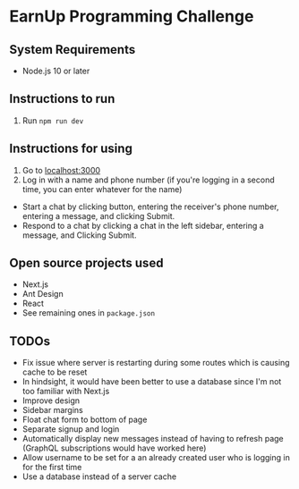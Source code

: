# EarnUp Programming Challenge

## System Requirements
- Node.js 10 or later

## Instructions to run
1. Run `npm run dev`

## Instructions for using
1. Go to [localhost:3000](http://localhost:3000/)
2. Log in with a name and phone number (if you're logging in a second time, you can enter whatever for the name)

- Start a chat by clicking button, entering the receiver's phone number, entering a message, and clicking Submit.
- Respond to a chat by clicking a chat in the left sidebar, entering a message, and Clicking Submit.

## Open source projects used
- Next.js
- Ant Design
- React
- See remaining ones in `package.json`

## TODOs
- Fix issue where server is restarting during some routes which is causing cache to be reset
 - In hindsight, it would have been better to use a database since I'm not too familiar with Next.js
- Improve design
 - Sidebar margins
 - Float chat form to bottom of page
- Separate signup and login
- Automatically display new messages instead of having to refresh page (GraphQL subscriptions would have worked here)
- Allow username to be set for a an already created user who is logging in for the first time
- Use a database instead of a server cache
